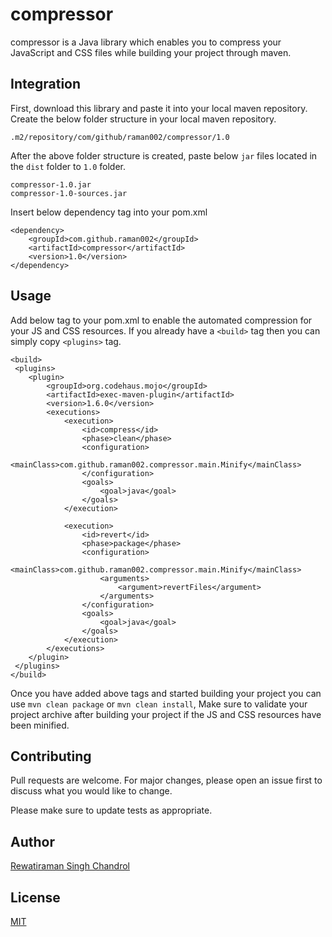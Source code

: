 # compressor

compressor is a Java library which enables you to compress your JavaScript and CSS files while building your project through maven.

## Integration

First, download this library and paste it into your local maven repository.
Create the below folder structure in your local maven repository.

`.m2/repository/com/github/raman002/compressor/1.0`

After the above folder structure is created, paste below `jar` files located in the `dist` folder to `1.0` folder.

```
compressor-1.0.jar
compressor-1.0-sources.jar
```


Insert below dependency tag into your pom.xml

```
<dependency>
    <groupId>com.github.raman002</groupId>
    <artifactId>compressor</artifactId>
    <version>1.0</version>
</dependency>
```

## Usage

Add below tag to your pom.xml to enable the automated compression for your JS and CSS resources.
If you already have a `<build>` tag then you can simply copy `<plugins>` tag.

```
<build>
 <plugins>
    <plugin>
        <groupId>org.codehaus.mojo</groupId>
        <artifactId>exec-maven-plugin</artifactId>
        <version>1.6.0</version>
        <executions>
            <execution>
                <id>compress</id>
                <phase>clean</phase>
                <configuration>
                    <mainClass>com.github.raman002.compressor.main.Minify</mainClass>
                </configuration>
                <goals>
                    <goal>java</goal>
                </goals>
            </execution>

            <execution>
                <id>revert</id>
                <phase>package</phase>
                <configuration>
                    <mainClass>com.github.raman002.compressor.main.Minify</mainClass>
                    <arguments>
                        <argument>revertFiles</argument>
                    </arguments>
                </configuration>
                <goals>
                    <goal>java</goal>
                </goals>
            </execution>
        </executions>
    </plugin>
 </plugins>
</build>
```
Once you have added above tags and started building your project you can use `mvn clean package` or `mvn clean install`, 
Make sure to validate your project archive after building your project if the JS and CSS resources have been minified.

## Contributing
Pull requests are welcome. For major changes, please open an issue first to discuss what you would like to change.

Please make sure to update tests as appropriate.

## Author
[Rewatiraman Singh Chandrol](https://github.com/raman002)

## License
[MIT](https://choosealicense.com/licenses/mit/)
